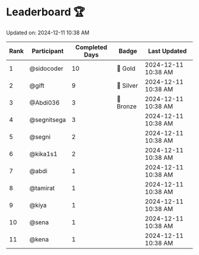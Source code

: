 # Leaderboard 🏆

Updated on: 2024-12-11 10:38 AM

| Rank | Participant       | Completed Days | Badge      | Last Updated         |
|------|-------------------|----------------|------------|----------------------|
| 1    | @sidocoder        | 10             | 🏅 Gold     | 2024-12-11 10:38 AM |
| 2    | @gift             | 9              | 🥈 Silver   | 2024-12-11 10:38 AM |
| 3    | @Abdi036          | 3              | 🥉 Bronze   | 2024-12-11 10:38 AM |
| 4    | @segnitsega       | 3              |            | 2024-12-11 10:38 AM |
| 5    | @segni            | 2              |            | 2024-12-11 10:38 AM |
| 6    | @kika1s1          | 2              |            | 2024-12-11 10:38 AM |
| 7    | @abdi             | 1              |            | 2024-12-11 10:38 AM |
| 8    | @tamirat          | 1              |            | 2024-12-11 10:38 AM |
| 9    | @kiya             | 1              |            | 2024-12-11 10:38 AM |
| 10   | @sena             | 1              |            | 2024-12-11 10:38 AM |
| 11   | @kena             | 1              |            | 2024-12-11 10:38 AM |
